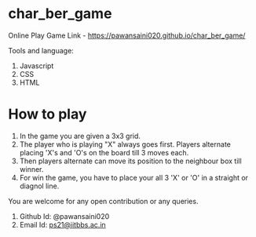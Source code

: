 # char_ber_game
Online Play Game Link - https://pawansaini020.github.io/char_ber_game/

Tools and language:
1. Javascript
2. CSS
3. HTML

# How to play
1. In the game you are given a 3x3 grid.
2. The player who is playing "X" always goes first. Players alternate placing 'X's and 'O's on the board till 3 moves each.
3. Then players alternate can move its position to the neighbour box till winner.
4. For win the game, you have to place your all 3 'X' or 'O' in a straight or diagnol line.


You are welcome for any open contribution or any queries.
1. Github Id: @pawansaini020
2. Email Id: ps21@iitbbs.ac.in
